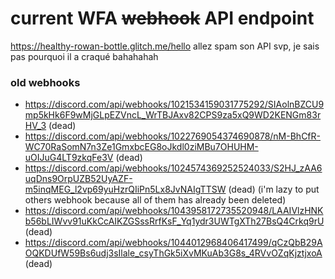# current WFA ~~webhook~~ API endpoint
https://healthy-rowan-bottle.glitch.me/hello
allez spam son API svp, je sais pas pourquoi il a craqué bahahahah
### old webhooks
- https://discord.com/api/webhooks/1021534159031775292/SIAolnBZCU9mp5kHk6F9wMjGLpEZVncL_WrTBJAxv82CPS9za5xQ9WD2KENGm83rHV_3 (dead)
- https://discord.com/api/webhooks/1022769054374690878/nM-BhCfR-WC70RaSomN7n3Ze1GmxbcEG8oJkdl0ziMBu7OHUHM-uOIJuG4LT9zkqFe3V (dead)
- https://discord.com/api/webhooks/1024574369252524033/S2HJ_zAA6uqDns9OrpUZB52UyAZF-m5inqMEG_l2vp69yuHzrQIiPn5Lx8JvNAIgTTSW (dead)
(i'm lazy to put others webhook because all of them has already been deleted)
- https://discord.com/api/webhooks/1043958172735520948/LAAIVlzHNKb56bLIWvv91uKkCcAIKZGSssRrfKsF_Yq1ydr3UWTgXTh27BsQ4Crkq9rU (dead)
- https://discord.com/api/webhooks/1044012968406417499/qCzQbB29AOQKDUfW59Bs6udj3sIlale_csyThGk5iXvMKuAb3G8s_4RVvOZqKjztjxoA (dead)
